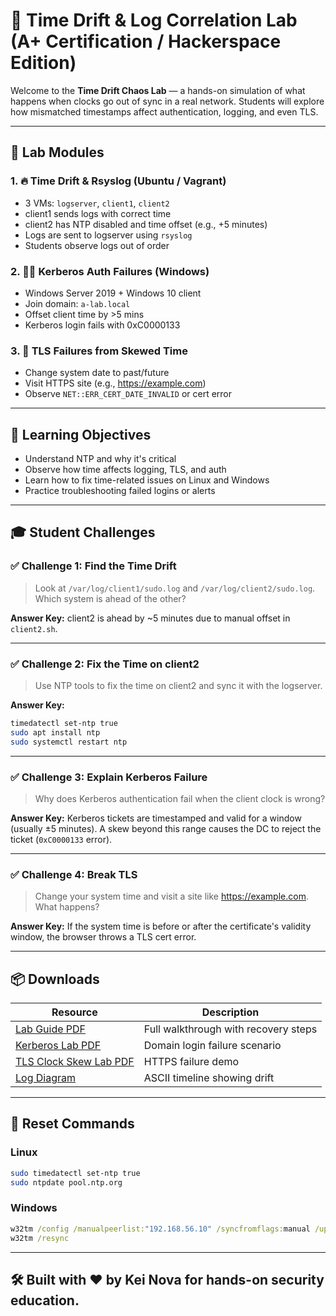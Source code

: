 
# 🧠 Time Drift & Log Correlation Lab (A+ Certification / Hackerspace Edition)

Welcome to the **Time Drift Chaos Lab** — a hands-on simulation of what happens when clocks go out of sync in a real network. Students will explore how mismatched timestamps affect authentication, logging, and even TLS.

---

## 🧪 Lab Modules

### 1. 🔥 Time Drift & Rsyslog (Ubuntu / Vagrant)
- 3 VMs: `logserver`, `client1`, `client2`
- client1 sends logs with correct time
- client2 has NTP disabled and time offset (e.g., +5 minutes)
- Logs are sent to logserver using `rsyslog`
- Students observe logs out of order

### 2. 🧑‍💻 Kerberos Auth Failures (Windows)
- Windows Server 2019 + Windows 10 client
- Join domain: `a-lab.local`
- Offset client time by >5 mins
- Kerberos login fails with 0xC0000133

### 3. 🔐 TLS Failures from Skewed Time
- Change system date to past/future
- Visit HTTPS site (e.g., https://example.com)
- Observe `NET::ERR_CERT_DATE_INVALID` or cert error

---

## 🎯 Learning Objectives

- Understand NTP and why it's critical
- Observe how time affects logging, TLS, and auth
- Learn how to fix time-related issues on Linux and Windows
- Practice troubleshooting failed logins or alerts

---

## 🎓 Student Challenges

### ✅ Challenge 1: Find the Time Drift
> Look at `/var/log/client1/sudo.log` and `/var/log/client2/sudo.log`. Which system is ahead of the other?

**Answer Key:** client2 is ahead by ~5 minutes due to manual offset in `client2.sh`.

---

### ✅ Challenge 2: Fix the Time on client2
> Use NTP tools to fix the time on client2 and sync it with the logserver.

**Answer Key:**
```bash
timedatectl set-ntp true
sudo apt install ntp
sudo systemctl restart ntp
```

---

### ✅ Challenge 3: Explain Kerberos Failure
> Why does Kerberos authentication fail when the client clock is wrong?

**Answer Key:**
Kerberos tickets are timestamped and valid for a window (usually ±5 minutes). A skew beyond this range causes the DC to reject the ticket (`0xC0000133` error).

---

### ✅ Challenge 4: Break TLS
> Change your system time and visit a site like https://example.com. What happens?

**Answer Key:**
If the system time is before or after the certificate's validity window, the browser throws a TLS cert error.

---

## 📦 Downloads

| Resource                                              | Description |
|-------------------------------------------------------|-------------|
| [Lab Guide PDF](docs/time_drift_lab_guide.pdf)        | Full walkthrough with recovery steps |
| [Kerberos Lab PDF](docs/kerberos_time_drift_lab.pdf)  | Domain login failure scenario |
| [TLS Clock Skew Lab PDF](docs/tls_clock_skew_lab.pdf) | HTTPS failure demo |
| [Log Diagram](docs/log_correlation_diagram.pdf)       | ASCII timeline showing drift |

---

## 🔁 Reset Commands

### Linux
```bash
sudo timedatectl set-ntp true
sudo ntpdate pool.ntp.org
```

### Windows
```cmd
w32tm /config /manualpeerlist:"192.168.56.10" /syncfromflags:manual /update
w32tm /resync
```

---

## 🛠️ Built with ❤️ by Kei Nova for hands-on security education.
